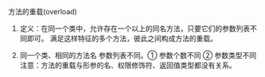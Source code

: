 方法的重载(overload)

1. 定义：在同一个类中，允许存在一个以上的同名方法，只要它们的参数列表不同即可。
   满足这样特征的多个方法，彼此之间构成方法的重载。


2. 同一个类、相同的方法名
   参数列表不同。① 参数个数不同 ② 参数类型不同
   注意：方法的重载与形参的名、权限修饰符、返回值类型都没有关系。